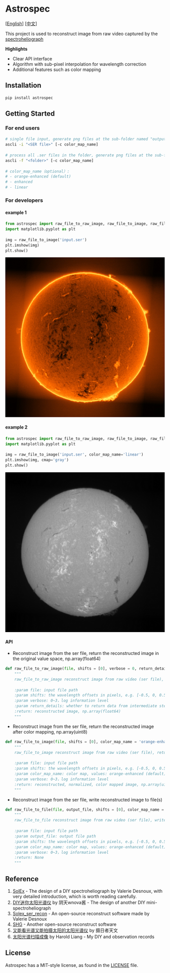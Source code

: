 # Astrospec

[[English](README.md)] [[中文](README-CN.md)]

This project is used to reconstruct image from raw video captured by the [spectroheliograph](https://en.wikipedia.org/wiki/Spectroheliograph)

**Highlights**
- Clear API interface
- Algorithm with sub-pixel interpolation for wavelength correction 
- Additional features such as color mapping

## Installation

```bash
pip install astrospec
```

## Getting Started

### For end users

```bash
# single file input, generate png files at the sub-folder named "output/img"
ascli -i "<SER file>" [-c color_map_name]

# process all .ser files in the folder, generate png files at the sub-folder named "output/img"
ascli -f "<folder>" [-c color_map_name]

# color_map_name（optional）:
# - orange-enhanced (default)
# - enhanced
# - linear

```

### For developers

#### example 1

```py
from astrospec import raw_file_to_raw_image, raw_file_to_image, raw_file_to_file
import matplotlib.pyplot as plt

img = raw_file_to_image('input.ser')
plt.imshow(img)
plt.show()
```
![2024-05-18 Hα solar image](docs/2024-05-18-070400_Ha.jpg)

#### example 2

```py
from astrospec import raw_file_to_raw_image, raw_file_to_image, raw_file_to_file
import matplotlib.pyplot as plt

img = raw_file_to_image('input.ser', color_map_name='linear')
plt.imshow(img, cmap='gray')
plt.show()
```
![2024-05-18 Hα solar image](docs/2024-05-18-070400_Ha_linear.jpg)

#### API

- Reconstruct image from the ser file, return the reconstructed image in the original value space, np.array(float64)
```py
def raw_file_to_raw_image(file, shifts = [0], verbose = 0, return_details = False):
    """
    raw_file_to_raw_image reconstruct image from raw video (ser file), return the reconstructed image, np.array(float64)

    :param file: input file path
    :param shifts: the wavelength offsets in pixels, e.g. [-0.5, 0, 0.5] returns 3 images in corresponding wavelengths
    :param verbose: 0~3，log information level
    :param return_details: whether to return data from intermediate steps
    :return: reconstructed image, np.array(float64)
    """ 
```

- Reconstruct image from the ser file, return the reconstructed image after color mapping, np.array(uint8)
```py
def raw_file_to_image(file, shifts = [0], color_map_name = 'orange-enhanced', verbose = 0):
    """
    raw_file_to_image reconstruct image from raw video (ser file), return the reconstructed, normalized, color mapped image, np.array(uint8)

    :param file: input file path
    :param shifts: the wavelength offsets in pixels, e.g. [-0.5, 0, 0.5] returns 3 images in corresponding wavelengths
    :param color_map_name: color map, values: orange-enhanced (default), enhanced, linear
    :param verbose: 0~3，log information level
    :return: reconstructed, normalized, color mapped image, np.array(uint8)
    """ 
```

- Reconstruct image from the ser file, write reconstructed image to file(s)
```py
def raw_file_to_file(file, output_file, shifts = [0], color_map_name = 'orange-enhanced', verbose = 0):
    """
    raw_file_to_file reconstruct image from raw video (ser file), write reconstructed, normalized, color mapped image to file(s)

    :param file: input file path
    :param output_file: output file path
    :param shifts: the wavelength offsets in pixels, e.g. [-0.5, 0, 0.5] returns 3 images in corresponding wavelengths
    :param color_map_name: color map, values: orange-enhanced (default), enhanced, linear
    :param verbose: 0~3，log information level
    :return: None
    """ 
```

## Reference
1. [SolEx](http://www.astrosurf.com/solex/sol-ex-presentation-en.html) - The design of a DIY spectroheliograph by Valerie Desnoux, with very detailed introduction, which is worth reading carefully.
2. [DIY迷你太阳光谱仪](https://www.bilibili.com/video/BV1um421j7co) by 阴天wnova酱 - The design of another DIY mini-spectroheliograph
3. [Solex_ser_recon](https://github.com/Vdesnoux/Solex_ser_recon) - An open-source reconstruct software made by Valerie Desnoux
4. [SHG](https://github.com/thelondonsmiths/Solex_ser_recon_EN) - Another open-source reconstruct software
5. [又能看光谱又能拍摄太阳的太阳光谱仪](https://www.bilibili.com/video/BV1fw411W7HJ) by 摄日者天文
6. [太阳光谱扫描成像](https://lcsky.org/3.0/2024/05/19/spectroheliograph-1/) by Harold Liang - My DIY and observation records

## License

Astrospec has a MIT-style license, as found in the [LICENSE](LICENSE) file.
